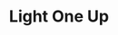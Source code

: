 ---
title: Light One Up
slug: light-one-up
artist: Chip Tha Ripper
vimeo: 20309774
position: 118
---